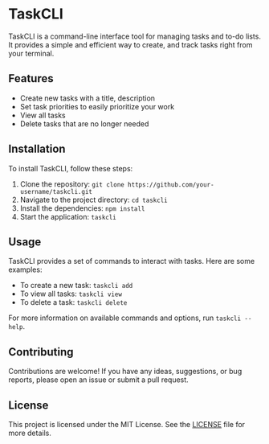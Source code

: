 # TaskCLI

TaskCLI is a command-line interface tool for managing tasks and to-do lists. It provides a simple and efficient way to create, and track tasks right from your terminal.

## Features

- Create new tasks with a title, description
- Set task priorities to easily prioritize your work
- View all tasks
- Delete tasks that are no longer needed

## Installation

To install TaskCLI, follow these steps:

1. Clone the repository: `git clone https://github.com/your-username/taskcli.git`
2. Navigate to the project directory: `cd taskcli`
3. Install the dependencies: `npm install`
4. Start the application: `taskcli`

## Usage

TaskCLI provides a set of commands to interact with tasks. Here are some examples:

- To create a new task: `taskcli add`
- To view all tasks: `taskcli view`
- To delete a task: `taskcli delete`

For more information on available commands and options, run `taskcli --help`.

## Contributing

Contributions are welcome! If you have any ideas, suggestions, or bug reports, please open an issue or submit a pull request.

## License

This project is licensed under the MIT License. See the [LICENSE](LICENSE) file for more details.
